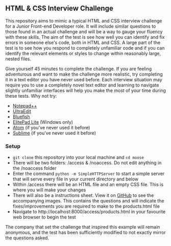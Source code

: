 ## HTML & CSS Interview Challenge


This repository aims to mimic a typical HTML and CSS interview challenge for a Junior Front-end Developer role. It will include similar questions to those found in an actual challenge and will be a way to gauge your fluency with these skills. The aim of the test is see how well you can identify and fix errors in someone else's code, both in HTML and CSS. A large part of the test is to see how you respond to completely unfamiliar code and if you can identify the relevant elements or styles to change within reasonably large, nested files.  

Give yourself 45 minutes to complete the challenge. If you are feeling adventurous and want to make the challenge more realistic, try completing it in a text editor you have never used before. Each interview situation may require you to use a completely novel text editor and learning to navigate slightly unfamiliar interfaces will help you make the most of your time during these tests. Why not try:

 - [Notepad++](https://notepad-plus-plus.org/download/v6.7.9.2.html)  
 - [UltraEdit](http://www.ultraedit.com/downloads/uex.html)  
 - [Bluefish](http://bluefish.openoffice.nl/download.html)  
 - [ElitePad Lite](http://www.editpadlite.com/download.html) (Windows only)  
 - [Atom](https://atom.io/) (if you've never used it before)  
 - [Sublime](http://www.sublimetext.com/) (if you've never used it before)  

### Setup
- ```git clone``` this repository into your local machine and ```cd moose```  
- There will be two folders: /access & /noaccess. Do not edit anything in the /noaccess folder  
- Enter the command ```python -m SimpleHTTPServer``` to start a simple server that will serve every file in your current directory and below  
- Within /access there will be an HTML file and an empty CSS file. This is where you will make your changes  
- There will also be a instructions sheet. View it on [GitHub](https://github.com/rorysedgwick/moose/blob/master/access/instructions.md) to see the accompanying images. This contains the questions and will indicate the fixes/improvements you are required to make to the products.html file  
- Navigate to http://localhost:8000/access/products.html in your favourite web browser to begin the test  


The company that set the challenge that inspired this example will remain anonymous, and the test has been sufficiently modified to not exactly mirror the questions asked.
